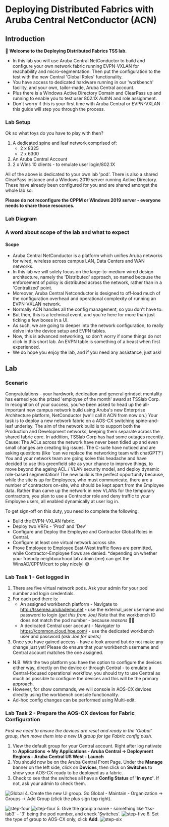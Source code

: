 # Deploying Distributed Fabrics with Aruba Central NetConductor (ACN)
## Introduction
:wave: **Welcome to the Deploying Distributed Fabrics TSS lab.**
* In this lab you will use Aruba Central NetConductor to build and configure your own network fabric running EVPN-VXLAN for reachability and micro-segmentation. Then put the configuration to the test with the new Central 'Global Roles' functionality.
* You have access to dedicated hardware running in our 'workbench' facility, and your own, tailor-made, Aruba Central account.
* Plus there is a Windows Active Directory Domain and ClearPass up and running to enable you to test user 802.1X AuthN and role assignment.
* Don't worry if this is your first time with Aruba Central or EVPN-VXLAN - this guide will step you through the process.

### Lab Setup
Ok so what toys do you have to play with then?
1. A dedicated spine and leaf network comprised of:
    * 2 x 8325
    * 2 x 6300
2. An Aruba Central Account
3. 2 x Wins 10 clients - to emulate user login/802.1X
   
All of the above is dedicated to your own lab 'pod'.
There is also a shared ClearPass instance and a Windows 2019 server running Active Directory. These have already been configured for you and are shared amongst the whole lab so:

**Please do not reconfigure the CPPM or Windows 2019 server - everyone needs to share those resources.**

### Lab Diagram


### A word about scope of the lab and what to expect
#### Scope
* Aruba Central NetConductor is a platform which unifies Aruba networks for wired, wireless across campus LAN, Data Centers and WAN networks.
* In this lab we will solely focus on the large-to-medium wired design architecture, namely the 'Distributed' approach, so named because the enforcement of policy is distributed across the network, rather than in a 'Centralized' point.
* Moreover, Aruba Central Netconductor is designed to off-load much of the configuration overhead and operational complexity of running an EVPN-VXLAN network.
* Normally ACN handles all the config management, so you don't have to.
* But then, this is a technical event, and you're here for more than just ticking a few boxes in a UI.
* As such, we are going to deeper into the network configuration, to really delve into the device setup and EVPN tables.
* Now, this is advanced networking, so don't worry if some things do not click in this short lab. An EVPN table is something of a beast when first experienced.
* We do hope you enjoy the lab, and if you need any assistance, just ask!

## Lab
### Scenario
Congratulations - your hardwork, dedication and general grindset mentality has earned you the prized 'employee of the month' award at TSSlab Corp. 
In recognition of your success, you've been asked to head up the all-important new campus network build using Aruba's new Enterprise Architecture platform, NetConductor (we'll call it ACN from now on.)
Your task is to deploy a new network fabric on a AOS-CX switching spine-and-leaf underlay.
The aim of the network build is to support both the Production and Development networks, keeping them separate across the shared fabric core.
In addition, TSSlab Corp has had some outages recently. Cause: The ACLs across the network have never been tidied up and even small changes are creating big issues. The C-suite have noticed and are asking questions (like 'can we replace the networking team with chatGPT?')
You and your network team are going solve this headache and have decided to use this greenfield site as your chance to improve things, to move beyond the ageing ACL / VLAN security model, and deploy dynamic role-based segmentation!
The new build is the perfect opportunity because, while the site is up for Employees, who must communicate, there are a number of contractors on-site, who should be kept apart from the Employee data. Rather than carve up the network in new VLANs for the temporary contractors, you plan to use a Contractor role and deny traffic to your Employee users, all enabled dynamically at user log in.

To get sign-off on this duty, you need to complete the following:
* Build the EVPN-VXLAN fabric.
* Deploy two VRFs - 'Prod' and 'Dev'
* Configure and Deploy the Employee and Contractor Global Roles in Central.
* Configure at least one virtual network across site.
* Prove Employee to Employee East-West traffic flows are permitted, while Contractor-Employee flows are denied. *depending on whether your friendly neighbourhood lab admin (me) can get the WinsAD/CPPM/cert to play nicely! 😅

### Lab Task 1 - Get logged in
1. There are five virtual network pods. Ask your admin for your pod number and login credentials.
2. For each pod there is:
    * An assigned workbench platform - Navigate to http://tssemea.arubademo.net - use the external_user username and password to login *(get this from Joe)* Note that the workbench ID does not match the pod number - because *reasons* 🤷‍♂️
    * A dedicated Central user account - Navigater to https://common.cloud.hpe.com/ - use the dedicated workbench user and password *(ask Joe for deets)*
3. Once you have gained access - have a look around but do not make any change just yet! Please do ensure that your workbench username and Central account matches the one assigned.

* N.B. With the two platform you have the option to configure the devices either way, directly on the device or through Central - to emulate a Central-focused operational workflow, you should try to use Central as much as possible to configure the devices and this will be the primary approach.
* However, for show commands, we will console in AOS-CX devices directly using the workbench console functionality. 
* Ad-hoc config changes can be performed using Multi-edit.



### Lab Task 2 - Prepare the AOS-CX devices for Fabric Configuration
*First we need to ensure the devices are reset and ready in the 'Global' group, then move them into a new UI group for tge Fabric config push.*
1. View the default group for your Central account. Right after log nativate to **Applications -> My Applications - Aruba Central -> Deployment Regions - Aruba Central US West - Launch**
2. You should now be on the Aruba Central Front Page. Under the **Manage** banner on the left side, click on **Devices**, then click on **Switches** to show your AOS-CX ready to be deployed as a fabric.
3. Check to see that the switches all have a **Config Status** of **'In sync'**. If not, ask your admin to check them.


![Global](/images/task2-1-global.png)
4. Create the new UI group. Go Global - Maintain - Organization -> Groups -> Add Group (click the plus sign top right).


![step-four](/images/task2-2-1.png)
![step-four](/images/task2-2-2.png)
5. Give the group a name - something like 'tss-lab3' - '3' being the pod number, and check 'Switches'.
![step-five](/images/task2-2-3.png)
6. Set the type of group to AOS-CX only, click **Add**.
![step-six](/images/task2-2-4.png)
